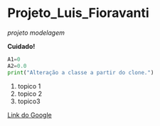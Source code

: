 # Projeto_Luis_Fioravanti

*projeto modelagem*

**Cuidado!**

```python
A1=0
A2=0.0
print("Alteração a classe a partir do clone.")
```

1. topico 1
2. topico 2
3. topico3
   
   
[Link do Google](https://www.google.com)
